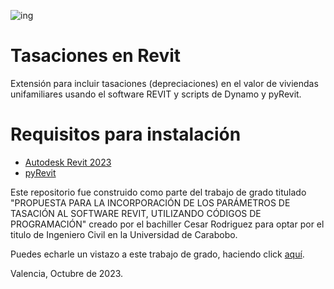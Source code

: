![ing](https://github.com/cesarodriguez4/tasacion-revit/assets/11139209/ff3187f6-9d12-4a4f-9cb5-6ff1c558848a)

# Tasaciones en Revit
Extensión para incluir tasaciones (depreciaciones) en el valor de viviendas unifamiliares usando el software REVIT y scripts de Dynamo y pyRevit.

# Requisitos para instalación
- [Autodesk Revit 2023](https://www.autodesk.es/support/technical/article/caas/tsarticles/tsarticles/ESP/ts/5lnBwHsSn1OTRqm1EwYZZ5.html)
- [pyRevit](https://pyrevitlabs.notion.site/)

Este repositorio fue construido como parte del trabajo de grado titulado "PROPUESTA PARA LA INCORPORACIÓN DE LOS PARÁMETROS DE TASACIÓN AL SOFTWARE REVIT, UTILIZANDO CÓDIGOS DE PROGRAMACIÓN" creado por el bachiller Cesar Rodriguez para optar por el titulo de Ingeniero Civil en la Universidad de Carabobo.

Puedes echarle un vistazo a este trabajo de grado, haciendo click [aquí](https://riuc.bc.uc.edu.ve/).

Valencia, Octubre de 2023.




